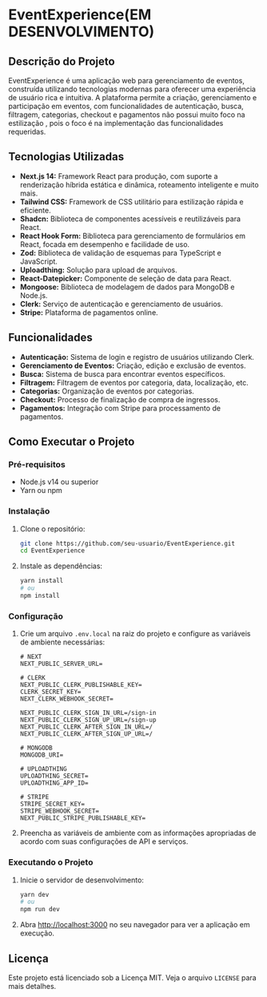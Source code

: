 # EventExperience(EM DESENVOLVIMENTO)

## Descrição do Projeto
EventExperience é uma aplicação web para gerenciamento de eventos, construída utilizando tecnologias modernas para oferecer uma experiência de usuário rica e intuitiva. A plataforma permite a criação, gerenciamento e participação em eventos, com funcionalidades de autenticação, busca, filtragem, categorias, checkout e pagamentos não possui muito foco na estilização , pois o foco é na implementação das funcionalidades requeridas.

## Tecnologias Utilizadas
- **Next.js 14:** Framework React para produção, com suporte a renderização híbrida estática e dinâmica, roteamento inteligente e muito mais.
- **Tailwind CSS:** Framework de CSS utilitário para estilização rápida e eficiente.
- **Shadcn:** Biblioteca de componentes acessíveis e reutilizáveis para React.
- **React Hook Form:** Biblioteca para gerenciamento de formulários em React, focada em desempenho e facilidade de uso.
- **Zod:** Biblioteca de validação de esquemas para TypeScript e JavaScript.
- **Uploadthing:** Solução para upload de arquivos.
- **React-Datepicker:** Componente de seleção de data para React.
- **Mongoose:** Biblioteca de modelagem de dados para MongoDB e Node.js.
- **Clerk:** Serviço de autenticação e gerenciamento de usuários.
- **Stripe:** Plataforma de pagamentos online.

## Funcionalidades
- **Autenticação:** Sistema de login e registro de usuários utilizando Clerk.
- **Gerenciamento de Eventos:** Criação, edição e exclusão de eventos.
- **Busca:** Sistema de busca para encontrar eventos específicos.
- **Filtragem:** Filtragem de eventos por categoria, data, localização, etc.
- **Categorias:** Organização de eventos por categorias.
- **Checkout:** Processo de finalização de compra de ingressos.
- **Pagamentos:** Integração com Stripe para processamento de pagamentos.

## Como Executar o Projeto

### Pré-requisitos
- Node.js v14 ou superior
- Yarn ou npm

### Instalação
1. Clone o repositório:
   ```bash
   git clone https://github.com/seu-usuario/EventExperience.git
   cd EventExperience
   ```

2. Instale as dependências:
   ```bash
   yarn install
   # ou
   npm install
   ```

### Configuração
1. Crie um arquivo `.env.local` na raiz do projeto e configure as variáveis de ambiente necessárias:
   ```env
   # NEXT
   NEXT_PUBLIC_SERVER_URL=

   # CLERK
   NEXT_PUBLIC_CLERK_PUBLISHABLE_KEY=
   CLERK_SECRET_KEY=
   NEXT_CLERK_WEBHOOK_SECRET=

   NEXT_PUBLIC_CLERK_SIGN_IN_URL=/sign-in
   NEXT_PUBLIC_CLERK_SIGN_UP_URL=/sign-up
   NEXT_PUBLIC_CLERK_AFTER_SIGN_IN_URL=/
   NEXT_PUBLIC_CLERK_AFTER_SIGN_UP_URL=/

   # MONGODB
   MONGODB_URI=

   # UPLOADTHING
   UPLOADTHING_SECRET=
   UPLOADTHING_APP_ID=

   # STRIPE
   STRIPE_SECRET_KEY=
   STRIPE_WEBHOOK_SECRET=
   NEXT_PUBLIC_STRIPE_PUBLISHABLE_KEY=
   ```

2. Preencha as variáveis de ambiente com as informações apropriadas de acordo com suas configurações de API e serviços.

### Executando o Projeto
1. Inicie o servidor de desenvolvimento:
   ```bash
   yarn dev
   # ou
   npm run dev
   ```

2. Abra [http://localhost:3000](http://localhost:3000) no seu navegador para ver a aplicação em execução.

## Licença
Este projeto está licenciado sob a Licença MIT. Veja o arquivo `LICENSE` para mais detalhes.
